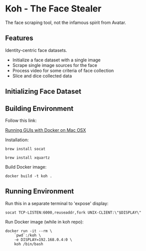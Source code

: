 # Koh - The Face Stealer

The face scraping tool, not the infamous spirit from Avatar.

## Features

Identity-centric face datasets.

* Initialize a face dataset with a single image
* Scrape single image sources for the face
* Process video for some criteria of face collection
* Slice and dice collected data

## Initializing Face Dataset



## Building Environment

Follow this link:

[Running GUIs with Docker on Mac OSX](https://cntnr.io/running-guis-with-docker-on-mac-os-x-a14df6a76efc)

Installation:

`brew install socat`

`brew install xquartz`

Build Docker image:

`docker build -t koh .`

## Running Environment

Run this in a separate terminal to 'expose' display:

`socat TCP-LISTEN:6000,reuseaddr,fork UNIX-CLIENT:\"$DISPLAY\"`

Run Docker image (while in koh repo):

```shell
docker run -it --rm \
	`pwd`:/koh \
	-e DISPLAY=192.168.0.4:0 \
	koh /bin/bash
```
